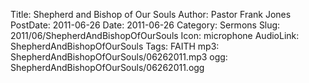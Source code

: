 Title: Shepherd and Bishop of Our Souls
Author: Pastor Frank Jones
PostDate: 2011-06-26
Date: 2011-06-26
Category: Sermons
Slug: 2011/06/ShepherdAndBishopOfOurSouls
Icon: microphone
AudioLink: ShepherdAndBishopOfOurSouls
Tags: FAITH
mp3: ShepherdAndBishopOfOurSouls/06262011.mp3
ogg: ShepherdAndBishopOfOurSouls/06262011.ogg

